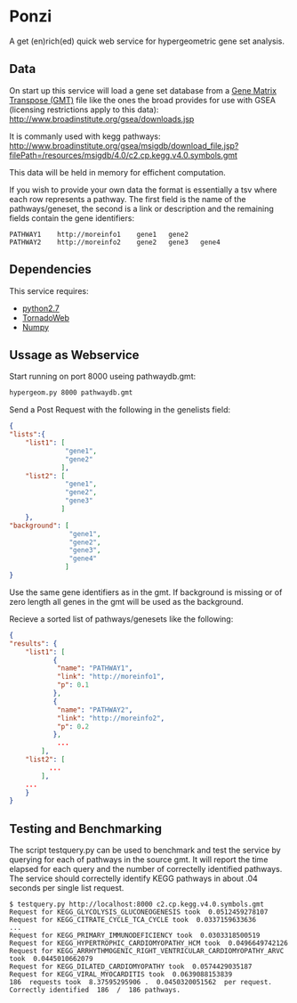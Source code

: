 Ponzi
=====

A get (en)rich(ed) quick web service for hypergeometric gene set analysis.


Data
----
On start up this service will load a gene set database from a [Gene Matrix Transpose (GMT)](http://www.broadinstitute.org/cancer/software/gsea/wiki/index.php/Data_formats#GMT:_Gene_Matrix_Transposed_file_format_.28.2A.gmt.29) file like the ones the broad provides for use with GSEA (licensing restrictions apply to this data):
http://www.broadinstitute.org/gsea/downloads.jsp

It is commanly used with kegg pathways:
http://www.broadinstitute.org/gsea/msigdb/download_file.jsp?filePath=/resources/msigdb/4.0/c2.cp.kegg.v4.0.symbols.gmt

This data will be held in memory for effichent computation.

If you wish to provide your own data the format is essentially a tsv where each row represents a pathway. The first field is the name of the pathways/geneset, the second is a link or description and the remaining fields contain the gene identifiers:

```
PATHWAY1	http://moreinfo1	gene1	gene2
PATHWAY2	http://moreinfo2	gene2	gene3	gene4
```

Dependencies
------------
This service requires:
* [python2.7](https://www.python.org/)
* [TornadoWeb](http://www.tornadoweb.org/)
* [Numpy](http://www.numpy.org/)

Ussage as Webservice
--------------------

Start running on port 8000 useing pathwaydb.gmt:

```bash
hypergeom.py 8000 pathwaydb.gmt
```

Send a Post Request with the following in the genelists field:

```json
{
"lists":{
	"list1": [
	          "gene1", 
	          "gene2"
	         ],
	"list2": [
	          "gene1", 
	          "gene2", 
	          "gene3"
	         ]
	},
"background": [
               "gene1", 
               "gene2", 
               "gene3", 
               "gene4"
              ]
}
```

Use the same gene identifiers as in the gmt.
If background is missing or of zero length all genes in the gmt will be used as the background.

Recieve a sorted list of pathways/genesets like the following:

```json
{
"results": {
	"list1": [
		   { 
			"name": "PATHWAY1",
			"link": "http://moreinfo1",
			"p": 0.1
		   },
		   {
			"name": "PATHWAY2",
			"link": "http://moreinfo2",
			"p": 0.2
		   },
			...
		],
	"list2": [
		  ...
		],
	...
	}
}
```

Testing and Benchmarking
------------------------

The script testquery.py can be used to benchmark and test the service by querying for each of pathways in the source gmt. It will report the time elapsed for each query and the number of correctelly identified pathways. The service should correctelly identify KEGG pathways in about .04 seconds per single list request.

```
$ testquery.py http://localhost:8000 c2.cp.kegg.v4.0.symbols.gmt 
Request for KEGG_GLYCOLYSIS_GLUCONEOGENESIS took  0.0512459278107
Request for KEGG_CITRATE_CYCLE_TCA_CYCLE took  0.0337159633636
...
Request for KEGG_PRIMARY_IMMUNODEFICIENCY took  0.0303318500519
Request for KEGG_HYPERTROPHIC_CARDIOMYOPATHY_HCM took  0.0496649742126
Request for KEGG_ARRHYTHMOGENIC_RIGHT_VENTRICULAR_CARDIOMYOPATHY_ARVC took  0.0445010662079
Request for KEGG_DILATED_CARDIOMYOPATHY took  0.0574429035187
Request for KEGG_VIRAL_MYOCARDITIS took  0.0639088153839
186  requests took  8.37595295906 .  0.0450320051562  per request.
Correctly identified  186  /  186 pathways.
```


